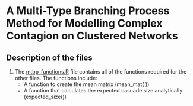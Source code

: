 A Multi-Type Branching Process Method for Modelling Complex Contagion on
Clustered Networks
================

## Description of the files

1.  The
    [mtbp\_functions.R](https://github.com/leahkeating/MTBP_complex_contagion_on_clustered_networks/blob/main/mtbp_functions.R)
    file contains all of the functions required for the other files. The
    functions include:
      - A function to create the mean matrix (mean\_mat( ))
      - A function that calculates the expected cascade size
        analytically (expected\_size())
